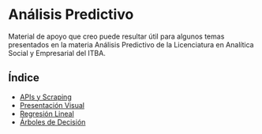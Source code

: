 # Análisis Predictivo

Material de apoyo que creo puede resultar útil para algunos temas presentados en la materia Análisis Predictivo de la
Licenciatura en Analítica Social y Empresarial del ITBA. 

## Índice
* [APIs y Scraping](https://github.com/LCaravaggio/AnalisisPredictivo/tree/master/01_Apis_Y_Scraping)
* [Presentación Visual](https://github.com/LCaravaggio/AnalisisPredictivo/tree/master/02_Presentaci%C3%B3n_Visual)
* [Regresión Lineal](https://github.com/LCaravaggio/AnalisisPredictivo/tree/master/03_Regresi%C3%B3n_Lineal)
* [Árboles de Decisión](https://github.com/LCaravaggio/AnalisisPredictivo/tree/master/04_%C3%81rboles)
